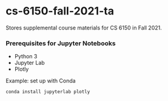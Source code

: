 # cs-6150-fall-2021-ta
Stores supplemental course materials for CS 6150 in Fall 2021.

### Prerequisites for Jupyter Notebooks

- Python 3
- Jupyter Lab
- Plotly

Example: set up with Conda

```
conda install jupyterlab plotly
```
